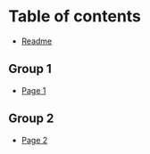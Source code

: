 # Table of contents

* [Readme](README.md)

## Group 1

* [Page 1](group-1/page-1.md)

## Group 2

* [Page 2](group-2/page-2.md)
